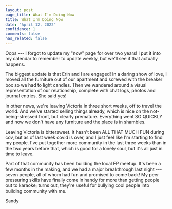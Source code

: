 ```yaml
---
layout: post
page_title: What I'm Doing Now
title: What I'm Doing Now
date: "April 12, 2022"
confidence: 1
comments: false
has_related: false
---
```


Oops --- I forgot to update my "now" page for over two years! I put it into my
calendar to remember to update weekly, but we'll see if that actually happens.

The biggest update is that Erin and I are engaged! In a daring show of love, I
moved all the furniture out of our apartment and screwed with the breaker box so
we had to light candles. Then we wandered around a visual representation of our
relationship, complete with chat logs, photos and journal entries. She said yes!

In other news, we're leaving Victoria in three short weeks, off to travel the
world. And we've started selling things already, which is nice on the
not-being-stressed front, but clearly premature. Everything went SO QUICKLY and
now we don't have any furniture and the place is in shambles.

Leaving Victoria is bittersweet. It hasn't been ALL THAT MUCH FUN during cov,
but as of last week covid is over, and I just feel like I'm starting to find my
people. I've put together more community in the last three weeks than in the
two years before that, which is good for a lonely soul, but it's all just in
time to leave.

Part of that community has been building the local FP meetup. It's been a few
months in the making, and we had a major breakthrough last night --- seven
people, all of whom had fun and promised to come back! My peer pressuring skills
have finally come in handy for more than getting people out to karaoke; turns
out, they're useful for bullying cool people into building community with me.

Sandy
